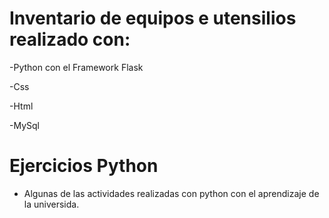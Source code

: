 # Inventario de equipos e utensilios realizado con:

-Python  con el  Framework Flask

-Css

-Html

-MySql

 # Ejercicios Python

- Algunas de las actividades realizadas con python con el aprendizaje de la universida.
